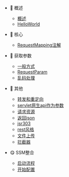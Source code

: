 * 🐶 概述

   * [概述](gaishu)
   * [HelloWorld](helloworld)

* 🦄 核心 

    * [RequestMapping注解](RequestMapping)
* 🐹 获取参数

    * [一般方式](yibanfangshi)
    * [RequestParam](RequestParam)
    * [乱码处理](luanmachuli)
* 🙈 其他

    * [转发和重定向](zhuanfachongdingxiang)
    * [servlet原生api作为参数](servlet)
    * [请求资源](qingqiuziyuan)
    * [返回json](json)
    * [jsr303](jsr303)
    * [rest风格](rest)
    * [文件上传](wenjianshangchuan) 
    * [拦截器](lanjieqi)
* 😋 SSM整合

    * [启动流程](qidongliucheng)
    * [开始配置](kaishipeizhi)